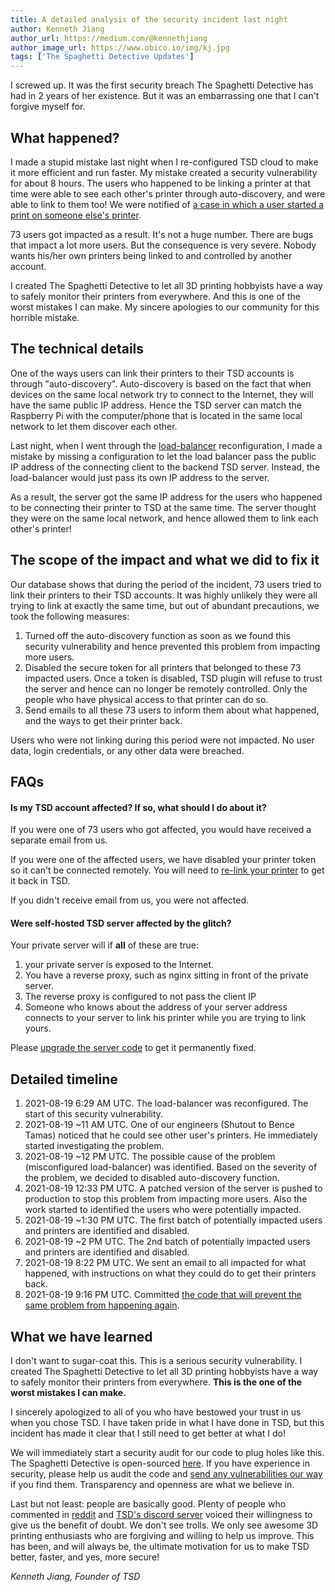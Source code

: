 ```yaml
---
title: A detailed analysis of the security incident last night
author: Kenneth Jiang
author_url: https://medium.com/@kennethjiang
author_image_url: https://www.obico.io/img/kj.jpg
tags: ['The Spaghetti Detective Updates']
---
```


I screwed up. It was the first security breach The Spaghetti Detective has had in 2 years of her existence. But it was an embarrassing one that I can't forgive myself for.

## What happened?

I made a stupid mistake last night when I re-configured TSD cloud to make it more efficient and run faster. My mistake created a security vulnerability for about 8 hours. The users who happened to be linking a printer at that time were able to see each other's printer through auto-discovery, and were able to link to them too! We were notified of [a case in which a user started a print on someone else's printer](https://www.reddit.com/r/3Dprinting/comments/p7jdhi/wake_up_this_morning_and_see_this_on_my_3d/).

73 users got impacted as a result. It's not a huge number. There are bugs that impact a lot more users. But the consequence is very severe. Nobody wants his/her own printers being linked to and controlled by another account.

I created The Spaghetti Detective to let all 3D printing hobbyists have a way to safely monitor their printers from everywhere. And this is one of the worst mistakes I can make. My sincere apologies to our community for this horrible mistake.

<!-- truncate -->

## The technical details

One of the ways users can link their printers to their TSD accounts is through "auto-discovery". Auto-discovery is based on the fact that when devices on the same local network try to connect to the Internet, they will have the same public IP address. Hence the TSD server can match the Raspberry Pi with the computer/phone that is located in the same local network to let them discover each other.

Last night, when I went through the [load-balancer](https://www.nginx.com/resources/glossary/load-balancing/) reconfiguration, I made a mistake by missing a configuration to let the load balancer pass the public IP address of the connecting client to the backend TSD server. Instead, the load-balancer would just pass its own IP address to the server.

As a result, the server got the same IP address for the users who happened to be connecting their printer to TSD at the same time. The server thought they were on the same local network, and hence allowed them to link each other's printer!

## The scope of the impact and what we did to fix it

Our database shows that during the period of the incident, 73 users tried to link their printers to their TSD accounts. It was highly unlikely they were all trying to link at exactly the same time, but out of abundant precautions, we took the following measures:

1. Turned off the auto-discovery function as soon as we found this security vulnerability and hence prevented this problem from impacting more users.
1. Disabled the secure token for all printers that belonged to these 73 impacted users. Once a token is disabled, TSD plugin will refuse to trust the server and hence can no longer be remotely controlled. Only the people who have physical access to that printer can do so.
1. Send emails to all these 73 users to inform them about what happened, and the ways to get their printer back.

Users who were not linking during this period were not impacted. No user data, login credentials, or any other data were breached.

## FAQs

#### Is my TSD account affected? If so, what should I do about it?

If you were one of 73 users who got affected, you would have received a separate email from us.

If you were one of the affected users, we have disabled your printer token so it can't be connected remotely. You will need to [re-link your printer](https://www.thespaghettidetective.com/docs/user-guides/relink-octoprint/) to get it back in TSD.

If you didn't receive email from us, you were not affected.

#### Were self-hosted TSD server affected by the glitch?

Your private server will if **all** of these are true:

1. your private server is exposed to the Internet.
1. You have a reverse proxy, such as nginx sitting in front of the private server.
1. The reverse proxy is configured to not pass the client IP
1. Someone who knows about the address of your server address connects to your server to link his printer while you are trying to link yours.

Please [upgrade the server code](https://github.com/TheSpaghettiDetective/TheSpaghettiDetective#upgrade-server) to get it permanently fixed.

## Detailed timeline

1. 2021-08-19 6:29 AM UTC. The load-balancer was reconfigured. The start of this security vulnerability.
1. 2021-08-19 ~11 AM UTC. One of our engineers (Shutout to Bence Tamas) noticed that he could see other user's printers. He immediately started investigating the problem.
1. 2021-08-19 ~12 PM UTC. The possible cause of the problem (misconfigured load-balancer) was identified. Based on the severity of the problem, we decided to disabled auto-discovery function.
1. 2021-08-19 12:33 PM UTC. A patched version of the server is pushed to production to stop this problem from impacting more users. Also the work started to identified the users who were potentially impacted.
1. 2021-08-19 ~1:30 PM UTC. The first batch of potentially impacted users and printers are identified and disabled.
1. 2021-08-19 ~2 PM UTC. The 2nd batch of potentially impacted users and printers are identified and disabled.
1. 2021-08-19 8:22 PM UTC. We sent an email to all impacted for what happened, with instructions on what they could do to get their printers back.
1. 2021-08-19 9:16 PM UTC. Committed [the code that will prevent the same problem from happening again](https://github.com/TheSpaghettiDetective/TheSpaghettiDetective/commit/05898763584743df3a37d1d99eb43c182d3e695f).


## What we have learned

I don't want to sugar-coat this. This is a serious security vulnerability. I created The Spaghetti Detective to let all 3D printing hobbyists have a way to safely monitor their printers from everywhere. **This is the one of the worst mistakes I can make.**

I sincerely apologized to all of you who have bestowed your trust in us when you chose TSD. I have taken pride in what I have done in TSD, but this incident has made it clear that I still need to get better at what I do!

We will immediately start a security audit for our code to plug holes like this. The Spaghetti Detective is open-sourced [here](https://github.com/TheSpaghettiDetective/TheSpaghettiDetective). If you have experience in security, please help us audit the code and [send any vulnerabilities our way](mailto:support@thespaghettidetective.com) if you find them. Transparency and openness are what we believe in.

Last but not least: people are basically good. Plenty of people who commented in [reddit](https://www.reddit.com/r/3Dprinting/comments/p7jdhi/wake_up_this_morning_and_see_this_on_my_3d/) and [TSD's discord server](https://discord.gg/hsMwGpD) voiced their willingness to give us the benefit of doubt. We don't see trolls. We only see awesome 3D printing enthusiasts who are forgiving and willing to help us improve. This has been, and will always be, the ultimate motivation for us to make TSD better, faster, and yes, more secure!

*Kenneth Jiang, Founder of TSD*